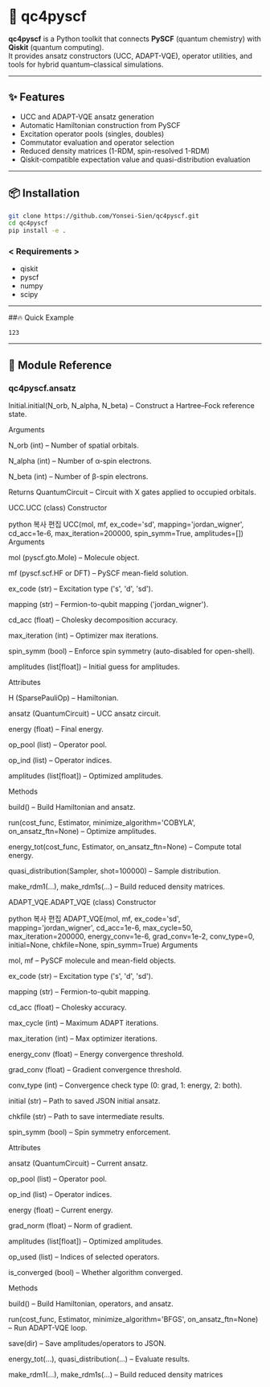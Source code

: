 # 🚀 qc4pyscf

**qc4pyscf** is a Python toolkit that connects **PySCF** (quantum chemistry) with **Qiskit** (quantum computing).  
It provides ansatz constructors (UCC, ADAPT-VQE), operator utilities, and tools for hybrid quantum–classical simulations.

---

## ✨ Features
- UCC and ADAPT-VQE ansatz generation  
- Automatic Hamiltonian construction from PySCF  
- Excitation operator pools (singles, doubles)  
- Commutator evaluation and operator selection  
- Reduced density matrices (1-RDM, spin-resolved 1-RDM)  
- Qiskit-compatible expectation value and quasi-distribution evaluation  

---

## 📦 Installation

```bash
git clone https://github.com/Yonsei-Sien/qc4pyscf.git
cd qc4pyscf
pip install -e .
```

### < Requirements >
- qiskit
- pyscf
- numpy
- scipy

---

##🔥 Quick Example
```
123
```
---

## 🧩 Module Reference  

### qc4pyscf.ansatz

Initial.initial(N_orb, N_alpha, N_beta) – Construct a Hartree–Fock reference state.

Arguments

N_orb (int) – Number of spatial orbitals.

N_alpha (int) – Number of α-spin electrons.

N_beta (int) – Number of β-spin electrons.

Returns
QuantumCircuit – Circuit with X gates applied to occupied orbitals.

UCC.UCC (class)
Constructor

python
복사
편집
UCC(mol, mf, ex_code='sd', mapping='jordan_wigner',
    cd_acc=1e-6, max_iteration=200000,
    spin_symm=True, amplitudes=[])
Arguments

mol (pyscf.gto.Mole) – Molecule object.

mf (pyscf.scf.HF or DFT) – PySCF mean-field solution.

ex_code (str) – Excitation type ('s', 'd', 'sd').

mapping (str) – Fermion-to-qubit mapping ('jordan_wigner').

cd_acc (float) – Cholesky decomposition accuracy.

max_iteration (int) – Optimizer max iterations.

spin_symm (bool) – Enforce spin symmetry (auto-disabled for open-shell).

amplitudes (list[float]) – Initial guess for amplitudes.

Attributes

H (SparsePauliOp) – Hamiltonian.

ansatz (QuantumCircuit) – UCC ansatz circuit.

energy (float) – Final energy.

op_pool (list) – Operator pool.

op_ind (list) – Operator indices.

amplitudes (list[float]) – Optimized amplitudes.

Methods

build() – Build Hamiltonian and ansatz.

run(cost_func, Estimator, minimize_algorithm='COBYLA', on_ansatz_ftn=None) – Optimize amplitudes.

energy_tot(cost_func, Estimator, on_ansatz_ftn=None) – Compute total energy.

quasi_distribution(Sampler, shot=100000) – Sample distribution.

make_rdm1(...), make_rdm1s(...) – Build reduced density matrices.

ADAPT_VQE.ADAPT_VQE (class)
Constructor

python
복사
편집
ADAPT_VQE(mol, mf, ex_code='sd', mapping='jordan_wigner',
          cd_acc=1e-6, max_cycle=50, max_iteration=200000,
          energy_conv=1e-6, grad_conv=1e-2, conv_type=0,
          initial=None, chkfile=None, spin_symm=True)
Arguments

mol, mf – PySCF molecule and mean-field objects.

ex_code (str) – Excitation type ('s', 'd', 'sd').

mapping (str) – Fermion-to-qubit mapping.

cd_acc (float) – Cholesky accuracy.

max_cycle (int) – Maximum ADAPT iterations.

max_iteration (int) – Max optimizer iterations.

energy_conv (float) – Energy convergence threshold.

grad_conv (float) – Gradient convergence threshold.

conv_type (int) – Convergence check type (0: grad, 1: energy, 2: both).

initial (str) – Path to saved JSON initial ansatz.

chkfile (str) – Path to save intermediate results.

spin_symm (bool) – Spin symmetry enforcement.

Attributes

ansatz (QuantumCircuit) – Current ansatz.

op_pool (list) – Operator pool.

op_ind (list) – Operator indices.

energy (float) – Current energy.

grad_norm (float) – Norm of gradient.

amplitudes (list[float]) – Optimized amplitudes.

op_used (list) – Indices of selected operators.

is_converged (bool) – Whether algorithm converged.

Methods

build() – Build Hamiltonian, operators, and ansatz.

run(cost_func, Estimator, minimize_algorithm='BFGS', on_ansatz_ftn=None) – Run ADAPT-VQE loop.

save(dir) – Save amplitudes/operators to JSON.

energy_tot(...), quasi_distribution(...) – Evaluate results.

make_rdm1(...), make_rdm1s(...) – Build reduced density matrices
